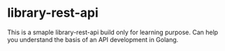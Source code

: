 # library-rest-api

This is a smaple library-rest-api build only for learning purpose. Can help you understand the basis of an API development in Golang. 
